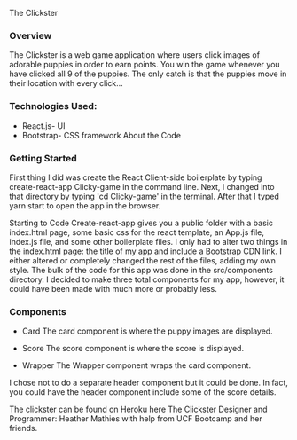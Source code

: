 The Clickster
### Overview
The Clickster is a web game application where users click images of adorable puppies in order to earn points. You win the game whenever you have clicked all 9 of the puppies. The only catch is that the puppies move in their location with every click...

### Technologies Used:
- React.js- UI
- Bootstrap- CSS framework
About the Code

### Getting Started
First thing I did was create the React Client-side boilerplate by typing create-react-app Clicky-game in the command line. Next, I changed into that directory by typing 'cd Clicky-game' in the terminal. After that I typed yarn start to open the app in the browser.

Starting to Code
Create-react-app gives you a public folder with a basic index.html page, some basic css for the react template, an App.js file, index.js file, and some other boilerplate files. I only had to alter two things in the index.html page: the title of my app and include a Bootstrap CDN link. I either altered or completely changed the rest of the files, adding my own style. The bulk of the code for this app was done in the src/components directory. I decided to make three total components for my app, however, it could have been made with much more or probably less.

### Components
- Card
The card component is where the puppy images are displayed.

- Score
The score component is where the score is displayed.

- Wrapper
The Wrapper component wraps the card component.

I chose not to do a separate header component but it could be done. In fact, you could have the header component include some of the score details.

The clickster can be found on Heroku here
The Clickster Designer and Programmer: Heather Mathies with help from UCF Bootcamp and her friends.
